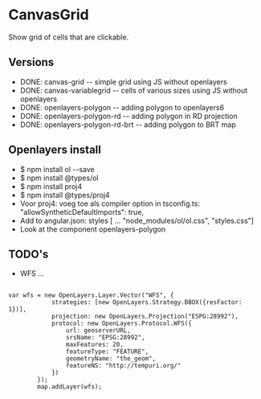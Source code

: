 # CanvasGrid

Show grid of cells that are clickable. 

## Versions

* DONE: canvas-grid -- simple grid using JS without openlayers
* DONE: canvas-variablegrid -- cells of various sizes using JS without openlayers
* DONE: openlayers-polygon -- adding polygon to openlayers6
* DONE: openlayers-polygon-rd -- adding polygon in RD projection
* DONE: openlayers-polygon-rd-brt -- adding polygon to BRT map

## Openlayers install

*  $ npm install ol --save
*  $ npm install @types/ol
*  $ npm install proj4
*  $ npm install @types/proj4
*  Voor proj4: voeg toe als compiler option in tsconfig.ts:  "allowSyntheticDefaultImports": true,
*  Add to angular.json: styles [ ... "node_modules/ol/ol.css", "styles.css"]
*  Look at the component openlayers-polygon

## TODO's
* WFS ... 
<code>
var wfs = new OpenLayers.Layer.Vector("WFS", {
            strategies: [new OpenLayers.Strategy.BBOX({resFactor: 1})],
            projection: new OpenLayers.Projection("ESPG:28992"),
            protocol: new OpenLayers.Protocol.WFS({
                url: geoserverURL,
                srsName: "EPSG:28992",                    
                maxFeatures: 20,
                featureType: "FEATURE",
                geometryName: "the_geom",   
                featureNS: "http://tempuri.org/"                   
            })              
        });
        map.addLayer(wfs);
</code>
